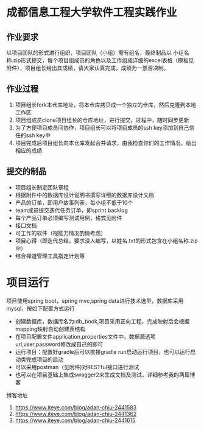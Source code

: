 # 成都信息工程大学软件工程实践作业
## 作业要求
以项目团队的形式进行组织，项目团队（小组）需有组名，最终制品以 小组名称.zip形式提交，每个项目组成员的角色以及工作组成详细的excel表格（模板见附件），项目组长给出其成绩，请大家认真完成，成绩为一票否决制。
## 作业过程
1. 项目组长fork本仓库地址，将本仓库拷贝成一个独立的仓库，然后克隆到本地工作区
2. 项目组成员clone项目组长的仓库地址，进行提交，过程中，随时同步更新
3. 为了方便项目成员间协作，项目组长可以将项目成员的ssh key添加到自己信任的ssh key中
4. 项目完成后项目组长向本仓库发起合并请求，由我检查你们的工作情况，给出相应的成绩
## 提交的制品
- 项目组长制定团队章程
- 根据附件中的数据库设计说明书撰写详细的数据库设计文档
- 产品的订单，即用户故事列表，每小组不低于10个
- team成员提交迭代任务订单，即sprint backlog
- 每个产品订单必须编写测试用例，格式见附件
- 接口文档
- 可工作的软件（视能力情况酌情考虑）
- 项目心得（即迭代总结，要求没人编写，以姓名.txt的形式包含在小组名称.zip中）
- 结合禅道管理工具指定计划等
# 项目运行
项目使用spring boot，spring mvc,spring data进行技术选型，数据库采用mysql，按如下配置方式运行
- 创建数据库，数据库名为:db_book,项目采用正向工程，完成映射后会根据mapping映射自动创建表结构
- 在项目配置文件application.properties文件中，数据源选项url,user,password修改成自己的即可
- 运行项目：配置好gradle后可以直接gradle run启动运行项目，也可以运行启动类完成项目的启动
- 可以采用postman（见附件)对RESTful接口进行测试
- 也可以在项目基础上集成swagger2来生成文档及测试，详细参考我的两篇博客

博客地址
1. https://www.iteye.com/blog/adan-chiu-2441583
2. https://www.iteye.com/blog/adan-chiu-2441362
3. https://www.iteye.com/blog/adan-chiu-2441615

